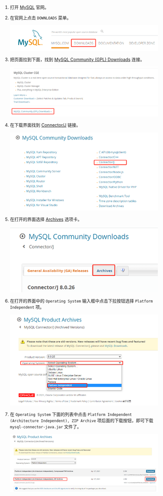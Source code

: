 1. 打开 [MySQL](https://www.mysql.com) 官网。

2. 在官网上点击 `DOWNLOADS` 菜单。

   ![01](./images/01.png)

3. 把页面拉到下面，找到 [MySQL Community (GPL) Downloads](https://dev.mysql.com/downloads/) 连接。

   ![02](./images/02.png)

4. 在下载界面找到 [Connector/J](https://dev.mysql.com/downloads/connector/j/) 链接。

   ![03](./images/03.png)

5. 在打开的界面选择 [Archives](https://downloads.mysql.com/archives/c-j/) 选项卡。

   ![04](./images/04.png)

6. 在打开的界面中的 `Operating System` 输入框中点击下拉按钮选择 `Platform Independent` 项。

   ![05](./images/05.png)

7. 在 `Operating System` 下面的列表中点击 `Platform Independent (Architecture Independent), ZIP Archive` 项后面的下载按钮，即可下载 `mysql-connector-java.jar` 文件了。

   ![06](./images/06.png)

